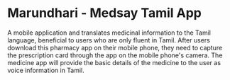 # Marundhari - Medsay Tamil App

A mobile application and translates medicinal information to the Tamil language, beneficial to users who are only fluent in Tamil.
After users download this pharmacy app on their mobile phone, they need to capture the prescription card through the app on the mobile phone's camera. The medicine app will provide the basic details of the medicine to the user as voice information in Tamil.


